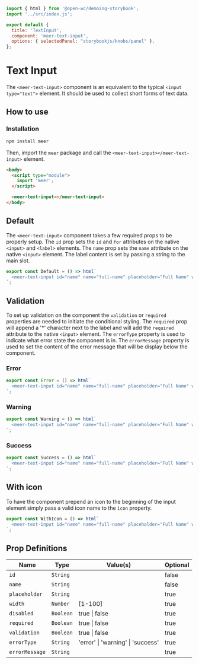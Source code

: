 ```js script
import { html } from '@open-wc/demoing-storybook';
import '../src/index.js';

export default {
  title: 'TextInput',
  component: 'meer-text-input',
  options: { selectedPanel: "storybookjs/knobs/panel" },
};
```

# Text Input

The `<meer-text-input>` component is an equivalent to the typical `<input type="text">` element. It should be used to collect short forms of text data.

## How to use

### Installation

```bash
npm install meer
```

Then, import the `meer` package and call the `<meer-text-input></meer-text-input>` element.

```html
<body>
  <script type="module">
    import 'meer';
  </script>

  <meer-text-input></meer-text-input>
</body>
```

## Default

The `<meer-text-input>` component takes a few required props to be properly setup. The `id` prop sets the `id` and `for` attributes on the native `<input>`
and `<label>` elements. The `name` prop sets the `name` attribute on the native `<input>` element. The label content is set by passing a string to the main slot.

```js preview-story
export const Default = () => html`
  <meer-text-input id="name" name="full-name" placeholder="Full Name" width="33">Name</meer-text-input>
`;
```

## Validation

To set up validation on the component the `validation` or `required` properties are needed to initiate the conditional styling. The `required` prop will append a '*' 
character next to the label and will add the `required` attribute to the native `<input>` element. The `errorType` property is used to indicate what error state the 
component is in. The `errorMessage` property is used to set the content of the error message that will be display below the component.

### Error

```js preview-story
export const Error = () => html`
  <meer-text-input id="name" name="full-name" placeholder="Full Name" width="33" required errorType="error" errorMessage="This field is required.">Name</meer-text-input>
`;
```

### Warning

```js preview-story
export const Warning = () => html`
  <meer-text-input id="name" name="full-name" placeholder="Full Name" width="33" required errorType="warning" errorMessage="Name is short" value="D">Name</meer-text-input>
`;
```

### Success

```js preview-story
export const Success = () => html`
  <meer-text-input id="name" name="full-name" placeholder="Full Name" width="33" required errorType="success" value="Dillon Schultz">Name</meer-text-input>
`;
```

## With icon

To have the component prepend an icon to the beginning of the input element simply pass a valid icon name to the `icon` property.

```js preview-story
export const WithIcon = () => html`
  <meer-text-input id="name" name="full-name" placeholder="Full Name" width="33" icon="person">Name</meer-text-input>
`;
```

## Prop Definitions

| Name           | Type      | Value(s)                              | Optional |
|----------------|-----------|---------------------------------------|----------|
| `id`           | `String`  |                                       | false    |
| `name`         | `String`  |                                       | false    |
| `placeholder`  | `String`  |                                       | true     |
| `width`        | `Number`  | [1-100]                               | true     |
| `disabled`     | `Boolean` | true  \|  false                       | true     |
| `required`     | `Boolean` | true  \|  false                       | true     |
| `validation`   | `Boolean` | true  \|  false                       | true     |
| `errorType`    | `String`  | 'error'  \|  'warning'  \|  'success' | true     |
| `errorMessage` | `String`  |                                       | true     |
